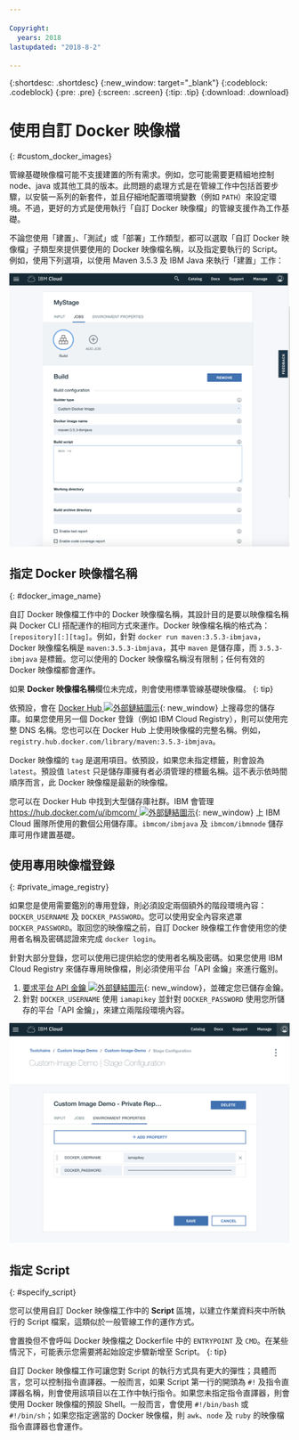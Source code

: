 ```yaml
---

Copyright:
  years: 2018
lastupdated: "2018-8-2"

---
```


{:shortdesc: .shortdesc}
{:new_window: target="_blank"}
{:codeblock: .codeblock}
{:pre: .pre}
{:screen: .screen}
{:tip: .tip}
{:download: .download}


# 使用自訂 Docker 映像檔
{: #custom_docker_images}

管線基礎映像檔可能不支援建置的所有需求。例如，您可能需要更精細地控制 node、java 或其他工具的版本。此問題的處理方式是在管線工作中包括首要步驟，以安裝一系列的新套件，並且仔細地配置環境變數（例如 `PATH`）來設定環境。不過，更好的方式是使用執行「自訂 Docker 映像檔」的管線支援作為工作基礎。

不論您使用「建置」、「測試」或「部署」工作類型，都可以選取「自訂 Docker 映像檔」子類型來提供要使用的 Docker 映像檔名稱，以及指定要執行的 Script。例如，使用下列選項，以使用 Maven 3.5.3 及 IBM Java 來執行「建置」工作：

 ![使用自訂映像檔的 Maven 建置](images/custom-image-maven-build.png)


## 指定 Docker 映像檔名稱
{: #docker_image_name}

自訂 Docker 映像檔工作中的 Docker 映像檔名稱，其設計目的是要以映像檔名稱與 Docker CLI 搭配運作的相同方式來運作。Docker 映像檔名稱的格式為：`[repository][:][tag]`。例如，針對 `docker run maven:3.5.3-ibmjava`，Docker 映像檔名稱是 `maven:3.5.3-ibmjava`，其中 `maven` 是儲存庫，而 `3.5.3-ibmjava` 是標籤。您可以使用的 Docker 映像檔名稱沒有限制；任何有效的 Docker 映像檔都會運作。

如果 **Docker 映像檔名稱**欄位未完成，則會使用標準管線基礎映像檔。
{: tip}

依預設，會在 [Docker Hub ![外部鏈結圖示](../../icons/launch-glyph.svg "外部鏈結圖示")](https://hub.docker.com/){: new_window} 上搜尋您的儲存庫。如果您使用另一個 Docker 登錄（例如 IBM Cloud Registry），則可以使用完整 DNS 名稱。您也可以在 Docker Hub 上使用映像檔的完整名稱。例如，`registry.hub.docker.com/library/maven:3.5.3-ibmjava`。

Docker 映像檔的 `tag` 是選用項目。依預設，如果您未指定標籤，則會設為 `latest`。預設值 `latest` 只是儲存庫擁有者必須管理的標籤名稱。這不表示依時間順序而言，此 Docker 映像檔是最新的映像檔。

您可以在 Docker Hub 中找到大型儲存庫社群。IBM 會管理 [https://hub.docker.com/u/ibmcom/ ![外部鏈結圖示](../../icons/launch-glyph.svg "外部鏈結圖示")](https://hub.docker.com/u/ibmcom/){: new_window} 上 IBM Cloud 團隊所使用的數個公用儲存庫。`ibmcom/ibmjava` 及 `ibmcom/ibmnode` 儲存庫可用作建置基礎。 

## 使用專用映像檔登錄
{: #private_image_registry}

如果您是使用需要鑑別的專用登錄，則必須設定兩個額外的階段環境內容：`DOCKER_USERNAME` 及 `DOCKER_PASSWORD`。您可以使用安全內容來遮罩 `DOCKER_PASSWORD`。取回您的映像檔之前，自訂 Docker 映像檔工作會使用您的使用者名稱及密碼認證來完成 `docker login`。

針對大部分登錄，您可以使用已提供給您的使用者名稱及密碼。如果您使用 IBM Cloud Registry 來儲存專用映像檔，則必須使用平台「API 金鑰」來進行鑑別。 

1. [要求平台 API 金鑰 ![外部鏈結圖示](../../icons/launch-glyph.svg "外部鏈結圖示")](https://console.bluemix.net/iam/#/apikeys){: new_window}，並確定您已儲存金鑰。 
1. 針對 `DOCKER_USERNAME` 使用 `iamapikey` 並針對 `DOCKER_PASSWORD` 使用您所儲存的平台「API 金鑰」，來建立兩階段環境內容。

 ![IBM Cloud Registry 認證](images/custom-image-private-repository.png)


## 指定 Script
{: #specify_script}

您可以使用自訂 Docker 映像檔工作中的 **Script** 區塊，以建立作業資料夾中所執行的 Script 檔案，這類似於一般管線工作的運作方式。 

會置換但不會呼叫 Docker 映像檔之 Dockerfile 中的 `ENTRYPOINT` 及 `CMD`。在某些情況下，可能表示您需要將起始設定步驟新增至 Script。
{: tip}

自訂 Docker 映像檔工作可讓您對 Script 的執行方式具有更大的彈性；具體而言，您可以控制指令直譯器。一般而言，如果 Script 第一行的開頭為 `#!` 及指令直譯器名稱，則會使用該項目以在工作中執行指令。如果您未指定指令直譯器，則會使用 Docker 映像檔的預設 Shell。一般而言，會使用 `#!/bin/bash` 或 `#!/bin/sh`；如果您指定適當的 Docker 映像檔，則 `awk`、`node` 及 `ruby` 的映像檔指令直譯器也會運作。
